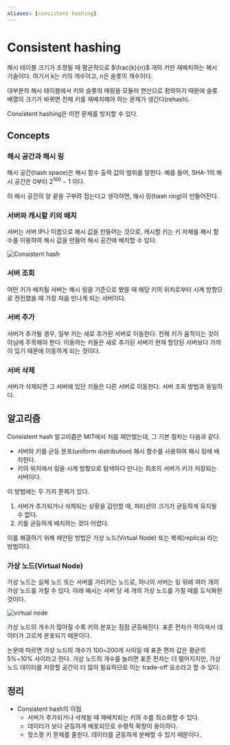 ```yaml
---
aliases: [consistent hashing]
---
```

# Consistent hashing

해시 테이블 크기가 조정될 때 평균적으로 $\frac{k}{n}$ 개의 키만 재배치하는 해시 기술이다. 여기서 k는 키의 개수이고, n은 슬롯의 개수이다.

대부분의 해시 테이블에서 키와 슬롯의 매핑을 모듈러 연산으로 정의하기 때문에 슬롯 배열의 크기가 바뀌면 전체 키를 재배치해야 하는 문제가 생긴다(rehash).

Consistent hashing은 이런 문제를 방지할 수 있다.

## Concepts

### 해시 공간과 해시 링

해시 공간(hash space)은 해시 함수 출력 값의 범위를 말한다. 예를 들어, SHA-1의 해시 공간은 0부터 $2^{160}-1$  이다. 

이 해시 공간의 양 끝을 구부려 접는다고 생각하면, 해시 링(hash ring)이 만들어진다.

### 서버와 캐시할 키의 배치

서버는 서버 IP나 이름으로 해시 값을 만들어는 것으로, 캐시할 키는 키 자체를 해시 함수를 이용하여 해시 값을 만들어 해시 공간에 배치할 수 있다. 

![Consistent hash](https://miro.medium.com/max/684/1*WaTV_sMa0q_ke-G1B6_1Wg.png)

### 서버 조회

어떤 키가 배치될 서버는 해시 링을 기준으로 봤을 때 해당 키의 위치로부터 시계 방향으로 전진했을 때 가장 처음 만나게 되는 서버이다.

### 서버 추가

서버가 추가될 경우, 일부 키는 새로 추가된 서버로 이동한다. 전체 키가 움직이는 것이 아님에 주목해야 한다. 이동하는 키들은 새로 추가된 서버가 현재 할당된 서버보다 가까이 있기 때문에 이동하게 되는 것이다.

### 서버 삭제

서버가 삭제되면 그 서버에 있던 키들은 다른 서버로 이동한다. 서버 조회 방법과 동일하다.

## 알고리즘

Consistent hash 알고리즘은 MIT에서 처음 제안했는데, 그 기본 절차는 다음과 같다.

- 서버와 키를 균등 분포(uniform distribution) 해시 함수를 사용하여 해시 링에 배치한다.
- 키의 위치에서 링을 시계 방향으로 탐색하다 만나는 최초의 서버가 키가 저장되는 서버이다.

이 방법에는 두 가지 문제가 있다. 

1. 서버가 추가되거나 삭제되는 상황을 감안할 때, 파티션의 크기가 균등하게 유지될 수 없다.
2. 키를 균등하게 배치하는 것이 어렵다.

이를 해결하기 위해 제안된 방법은 가상 노드(Virtual Node) 또는 복제(replica) 라는 방법이다.

### 가상 노드(Virtual Node)

가상 노드는 실제 노드 또는 서버를 가리키는 노드로, 하나의 서버는 링 위에 여러 개의 가상 노드를 가질 수 있다. 아래 예시는 서버 당 세 개의 가상 노드를 가질 때를 도식화한 것이다.

![virtual node](https://1865312850-files.gitbook.io/~/files/v0/b/gitbook-legacy-files/o/assets%2F-M4Bkp-b8HYQgJF1rkOc%2F-M5FwA4YIBAqAjZvdVpU%2F-M5FyQai2CtC2j4GGr5K%2Fimage.png?alt=media&token=77d5d346-f37f-4f28-8f64-66a1627d2deb)

가상 노드의 개수가 많아질 수록 키의 분포는 점점 균등해진다. 표준 편차가 작아져서 데이터가 고르게 분포되기 때문이다. 

논문에 따르면 가상 노드의 개수가 100~200개 사이일 때 표준 편차 값은 평균의 5%~10% 사이라고 한다. 가상 노드의 개수를 늘리면 표준 편차는 더 떨어지지만, 가상 노드 데이터를 저장할 공간이 더 많이 필요하므로 이는 trade-off 요소라고 할 수 있다.

## 정리

- Consistent hash의 이점
	- 서버가 추가되거나 삭제될 때 재배치되는 키의 수를 최소화할 수 있다.
	- 데이터가 보다 균등하게 배포되므로 수평적 확장이 용이하다.
	- 핫스팟 키 문제를 줄힌다. 데이터를 균등하게 분배할 수 있기 때문이다.










